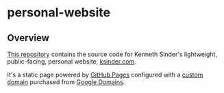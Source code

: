 # personal-website

## Overview

[This repository](https://github.com/kennethsinder/personal-website) contains the source code for Kenneth Sinder's lightweight, public-facing, personal website, [ksinder.com](https://ksinder.com).

It's a static page powered by [GitHub Pages](https://pages.github.com/) configured with a [custom domain](https://www.whois.com/whois/ksinder.com) purchased from [Google Domains](https://domains.google/).

